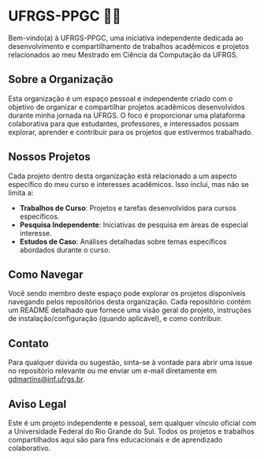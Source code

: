 # UFRGS-PPGC 👩‍💻

Bem-vindo(a) à UFRGS-PPGC, uma iniciativa independente dedicada ao desenvolvimento e compartilhamento de trabalhos acadêmicos e projetos relacionados ao meu Mestrado em Ciência da Computação da UFRGS.

## Sobre a Organização

Esta organização é um espaço pessoal e independente criado com o objetivo de organizar e compartilhar projetos acadêmicos desenvolvidos durante minha jornada na UFRGS. O foco é proporcionar uma plataforma colaborativa para que estudantes, professores, e interessados possam explorar, aprender e contribuir para os projetos que estivermos trabalhado.

## Nossos Projetos

Cada projeto dentro desta organização está relacionado a um aspecto específico do meu curso e interesses acadêmicos. Isso inclui, mas não se limita a:

- **Trabalhos de Curso**: Projetos e tarefas desenvolvidos para cursos específicos.
- **Pesquisa Independente**: Iniciativas de pesquisa em áreas de especial interesse.
- **Estudos de Caso**: Análises detalhadas sobre temas específicos abordados durante o curso.

## Como Navegar

Você sendo membro deste espaço pode explorar os projetos disponíveis navegando pelos repositórios desta organização. Cada repositório contém um README detalhado que fornece uma visão geral do projeto, instruções de instalação/configuração (quando aplicável), e como contribuir.

## Contato

Para qualquer dúvida ou sugestão, sinta-se à vontade para abrir uma issue no repositório relevante ou me enviar um e-mail diretamente em gdmartins@inf.ufrgs.br.

## Aviso Legal

Este é um projeto independente e pessoal, sem qualquer vínculo oficial com a Universidade Federal do Rio Grande do Sul. Todos os projetos e trabalhos compartilhados aqui são para fins educacionais e de aprendizado colaborativo.

